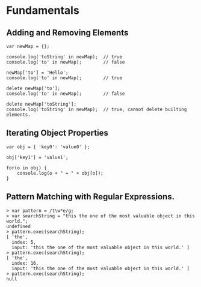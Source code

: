 # Fundamentals

## Adding and Removing Elements

```
var newMap = {};

console.log('toString' in newMap);  // true
console.log('to' in newMap);        // false

newMap['to'] = 'Hello';
console.log('to' in newMap);        // true

delete newMap['to'];
console.log('to' in newMap);        // false

delete newMap['toString'];
console.log('toString' in newMap);  // true, cannot delete builting elements.
```

## Iterating Object Properties

```
var obj = { 'key0': 'value0' };

obj['key1'] = 'value1';

for(o in obj) {
    console.log(o + " = " + obj[o]);
}
```


## Pattern Matching with Regular Expressions.

```
> var pattern = /t\w*e/g;
> var searchString = "this the one of the most valuable object in this world.";
undefined
> pattern.exec(searchString);
[ 'the',
  index: 5,
  input: 'this the one of the most valuable object in this world.' ]
> pattern.exec(searchString);
[ 'the',
  index: 16,
  input: 'this the one of the most valuable object in this world.' ]
> pattern.exec(searchString);
null
```
